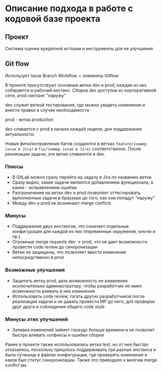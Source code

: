 # Описание подхода в работе с кодовой базе проекта

## Проект

Система оценки кредитной истории и инструменты для ее улучшения

## Git flow

Использует Issue Branch Workflow + элементы Gitflow

В проекте присутствуют основные ветки dev и prod, каждая из них собирается в рабочий инстанс. Сборка dev доступна из корпоративной сети, prod смотрит "наружу"

dev служит веткой тестирования, где можно увидеть изменения и внести правки в случае необходимости

prod - ветка production

dev сливается с prod в начале каждой недели, для поддержания актуальности.

Новые фичи/исправления багов создаются в ветках `feature/(номер issue в Jira)` и `fix/(номер issue в Jira)` соответственно. После реализации задачи, эти ветки сливаются в dev.

### Плюсы

- В GitLab можно сразу перейти на задачу в Jira по названию ветки
- Сразу видно, какие задачи являются добавлением функционала, а какие - исправлением ошибки
- Разграничение на ветки dev и prod позволяет оттестировать выполненные задачи в браузере до того, как они попадут "наружу"
- Между dev и prod не возникают merge conflcts

### Минусы

- Поддержание двух инстансов, что означает отдельные конфигурации для каждой из них (переменные окружения, ключи и пр.)
- Огромные merge requests dev -> prod, что не дает возможности провести code review до синхронизации
- Ветки не защищены, что позволяет ввести изменения непосредственно в prod

### Возможные улучшения

- Защитить ветку prod, дать возможность ее изменения исключительно администратору, чтобы разработчик не имел возможности вливать в нее изменения
- Использовать code review, тэгать других разработчиков после реализации задачи и не давать провести МР до него, для проверки друг друга и соблюдения общего code style

### Минусы этих улучшений

- Заливка изменений займет гораздо больше времени и не позволит быстро вливать хотфиксы и ошибки сборки

Ранее в проекте также использовалась ветка test, но от нее быстро отказались, поскольку пришлось поддерживать три разных инстанса и была путаница в файлах конфигурации, где проверять изменения и каков был статус синхронизации. Также это приводило к многим merge conflct'ам.
